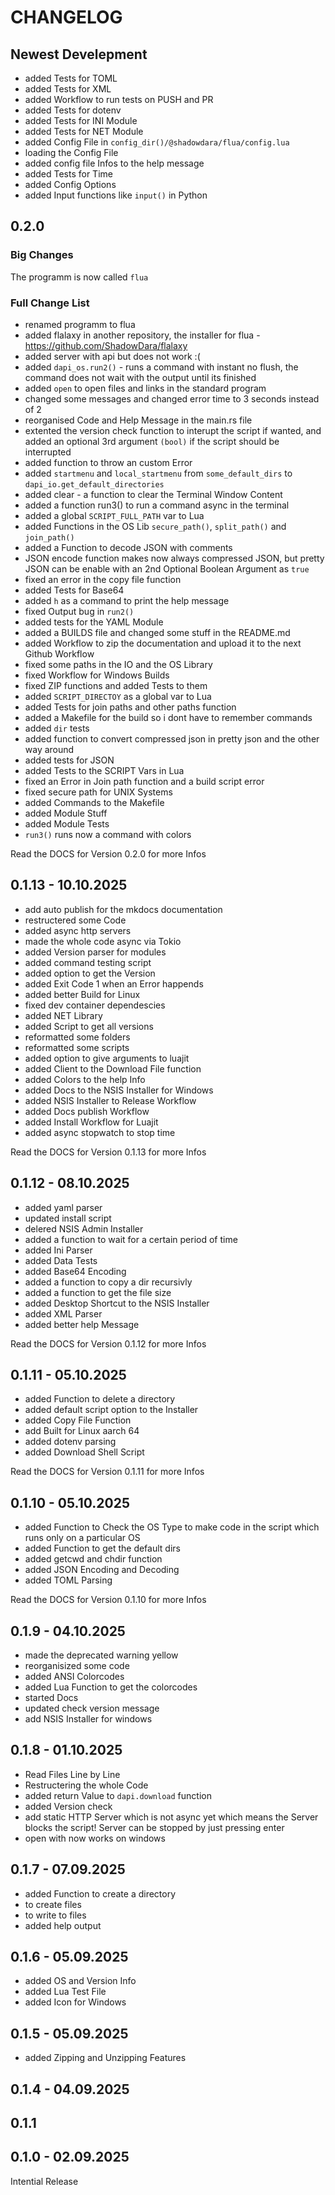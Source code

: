 # CHANGELOG

## Newest Develepment
- added Tests for TOML
- added Tests for XML
- added Workflow to run tests on PUSH and PR
- added Tests for dotenv
- added Tests for INI Module
- added Tests for NET Module
- added Config File in `config_dir()/@shadowdara/flua/config.lua`
- loading the Config File
- added config file Infos to the help message
- added Tests for Time
- added Config Options
- added Input functions like `input()` in Python

## 0.2.0

### Big Changes
The programm is now called `flua`

### Full Change List
- renamed programm to flua
- added flalaxy in another repository, the installer for flua -
https://github.com/ShadowDara/flalaxy
- added server with api but does not work :(
- added `dapi_os.run2()` - runs a command with instant no flush,
the command does not wait with the output until its finished
- added `open` to open files and links in the standard program
- changed some messages and changed error time to 3 seconds instead of 2
- reorganised Code and Help Message in the main.rs file
- extented the version check function to interupt the script if wanted,
and added an optional 3rd argument `(bool)` if the script should be interrupted
- added function to throw an custom Error
- added `startmenu` and `local_startmenu` from `some_default_dirs` to
`dapi_io.get_default_directories`
- added clear - a function to clear the Terminal Window Content
- added a function run3() to run a command async in the terminal
- added a global `SCRIPT_FULL_PATH` var to Lua
- added Functions in the OS Lib `secure_path()`, `split_path()` and `join_path()`
- added a Function to decode JSON with comments
- JSON encode function makes now always compressed JSON, but pretty JSON can
be enable with an 2nd Optional Boolean Argument as `true`
- fixed an error in the copy file function
- added Tests for Base64
- added `h` as a command to print the help message
- fixed Output bug in `run2()`
- added tests for the YAML Module
- added a BUILDS file and changed some stuff in the README.md
- added Workflow to zip the documentation and upload it to the next Github Workflow
- fixed some paths in the IO and the OS Library
- fixed Workflow for Windows Builds
- fixed ZIP functions and added Tests to them
- added `SCRIPT_DIRECTOY` as a global var to Lua
- added Tests for join paths and other paths function
- added a Makefile for the build so i dont have to remember commands
- added `dir` tests
- added function to convert compressed json in pretty json and the other way around
- added tests for JSON
- added Tests to the SCRIPT Vars in Lua
- fixed an Error in Join path function and a build script error
- fixed secure path for UNIX Systems
- added Commands to the Makefile
- added Module Stuff
- added Module Tests
- `run3()` runs now a command with colors

Read the DOCS for Version 0.2.0 for more Infos

<!--

TODO
- run2() - colors in cmd output windows
- Docs

-->

## 0.1.13 - 10.10.2025
- add auto publish for the mkdocs documentation
- restructered some Code
- added async http servers
- made the whole code async via Tokio
- added Version parser for modules
- added command testing script
- added option to get the Version
- added Exit Code 1 when an Error happends
- added better Build for Linux
- fixed dev container dependescies
- added NET Library
- added Script to get all versions
- reformatted some folders
- reformatted some scripts
- added option to give arguments to luajit
- added Client to the Download File function
- added Colors to the help Info
- added Docs to the NSIS Installer for Windows
- added NSIS Installer to Release Workflow
- added Docs publish Workflow
- added Install Workflow for Luajit
- added async stopwatch to stop time

Read the DOCS for Version 0.1.13 for more Infos

## 0.1.12 - 08.10.2025
- added yaml parser
- updated install script
- delered NSIS Admin Installer
- added a function to wait for a certain period of time
- added Ini Parser
- added Data Tests
- added Base64 Encoding
- added a function to copy a dir recursivly
- added a function to get the file size
- added Desktop Shortcut to the NSIS Installer
- added XML Parser
- added better help Message

Read the DOCS for Version 0.1.12 for more Infos

## 0.1.11 - 05.10.2025
- added Function to delete a directory
- added default script option to the Installer
- added Copy File Function
- add Built for Linux aarch 64
- added dotenv parsing
- added Download Shell Script

Read the DOCS for Version 0.1.11 for more Infos

## 0.1.10 - 05.10.2025
- added Function to Check the OS Type to make code in the script which runs only
on a particular OS
- added Function to get the default dirs
- added getcwd and chdir function
- added JSON Encoding and Decoding
- added TOML Parsing

Read the DOCS for Version 0.1.10 for more Infos

## 0.1.9 - 04.10.2025
- made the deprecated warning yellow
- reorganisized some code
- added ANSI Colorcodes
- added Lua Function to get the colorcodes
- started Docs
- updated check version message
- add NSIS Installer for windows

## 0.1.8 - 01.10.2025
- Read Files Line by Line
- Restructering the whole Code
- added return Value to `dapi.download` function
- added Version check
- add static HTTP Server which is not async yet which means the Server blocks the
script! Server can be stopped by just pressing enter
- open with now works on windows

## 0.1.7 - 07.09.2025
- added Function to create a directory
- to create files
- to write to files
- added help output

## 0.1.6 - 05.09.2025
- added OS and Version Info
- added Lua Test File
- added Icon for Windows

## 0.1.5 - 05.09.2025
- added Zipping and Unzipping Features

## 0.1.4 - 04.09.2025

## 0.1.1

## 0.1.0 - 02.09.2025
Intential Release
